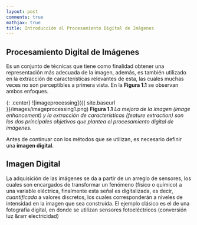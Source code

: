 ```yaml
---
layout: post
comments: true
mathjax: true
title: Introducción al Procesamiento Digital de Imágenes
---
```


## Procesamiento Digital de Imágenes
Es un conjunto de técnicas que tiene como finalidad obtener una representación más adecuada de la imagen, además, es también utilizado en la extracción de características relevantes de esta, las cuales muchas veces no son perceptibles a primera vista. En la __Figura 1.1__ se observan ambos enfoques.

{: .center}
![imageprocessing]({{ site.baseurl }}/images/imageprocessing1.png)
 __Figura 1.1__ _La mejora de la imagen (image enhancement) y la extracción de características (feature extraction) son los dos principales objetivos que plantea el procesamiento digital de imágenes._

Antes de continuar con los métodos que se utilizan, es necesario definir una __imagen digital__.

## Imagen Digital
La adquisición de las imágenes se da a partir de un arreglo de sensores, los cuales son encargados de transformar un fenómeno (físico o químico) a una variable eléctrica, finalmente esta señal es digitalizada, es decir, _cuantificada_ a valores discretos, los cuales corresponderán a niveles de intensidad en la imagen que sea construida. El ejemplo clásico es el de una fotografía digital, en donde se utilizan sensores fotoeléctricos (conversión luz &rarr electricidad)
